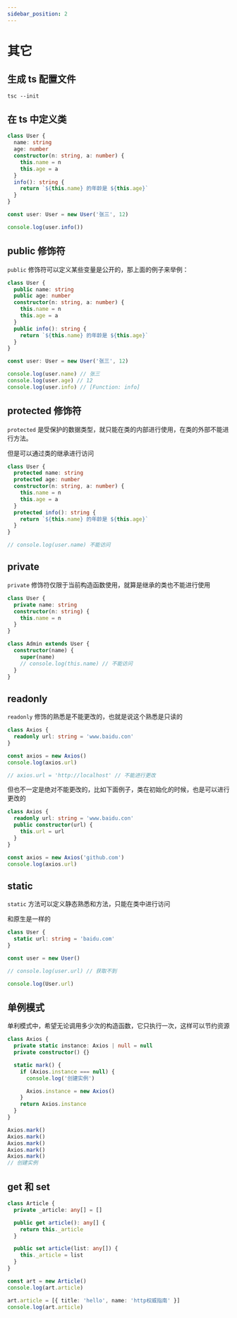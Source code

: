 ```yaml
---
sidebar_position: 2
---
```


# 其它

## 生成 ts 配置文件

```shell
tsc --init
```

## 在 ts 中定义类

```ts
class User {
  name: string
  age: number
  constructor(n: string, a: number) {
    this.name = n
    this.age = a
  }
  info(): string {
    return `${this.name} 的年龄是 ${this.age}`
  }
}

const user: User = new User('张三', 12)

console.log(user.info())
```

## public 修饰符

`public` 修饰符可以定义某些变量是公开的，那上面的例子来举例：

```ts
class User {
  public name: string
  public age: number
  constructor(n: string, a: number) {
    this.name = n
    this.age = a
  }
  public info(): string {
    return `${this.name} 的年龄是 ${this.age}`
  }
}

const user: User = new User('张三', 12)

console.log(user.name) // 张三
console.log(user.age) // 12
console.log(user.info) // [Function: info]
```

## protected 修饰符

`protected` 是受保护的数据类型，就只能在类的内部进行使用，在类的外部不能进行方法。

但是可以通过类的继承进行访问

```ts
class User {
  protected name: string
  protected age: number
  constructor(n: string, a: number) {
    this.name = n
    this.age = a
  }
  protected info(): string {
    return `${this.name} 的年龄是 ${this.age}`
  }
}

// console.log(user.name) 不能访问
```

## private

`private` 修饰符仅限于当前构造函数使用，就算是继承的类也不能进行使用

```ts
class User {
  private name: string
  constructor(n: string) {
    this.name = n
  }
}

class Admin extends User {
  constructor(name) {
    super(name)
    // console.log(this.name) // 不能访问
  }
}
```

## readonly

`readonly` 修饰的熟悉是不能更改的，也就是说这个熟悉是只读的

```ts
class Axios {
  readonly url: string = 'www.baidu.con'
}

const axios = new Axios()
console.log(axios.url)

// axios.url = 'http://localhost' // 不能进行更改
```

但也不一定是绝对不能更改的，比如下面例子，类在初始化的时候，也是可以进行更改的

```ts
class Axios {
  readonly url: string = 'www.baidu.con'
  public constructor(url) {
    this.url = url
  }
}

const axios = new Axios('github.com')
console.log(axios.url)
```

## static

`static` 方法可以定义静态熟悉和方法，只能在类中进行访问

和原生是一样的

```ts
class User {
  static url: string = 'baidu.com'
}

const user = new User()

// console.log(user.url) // 获取不到

console.log(User.url)
```

## 单例模式

单利模式中，希望无论调用多少次的构造函数，它只执行一次，这样可以节约资源

```ts
class Axios {
  private static instance: Axios | null = null
  private constructor() {}

  static mark() {
    if (Axios.instance === null) {
      console.log('创建实例')

      Axios.instance = new Axios()
    }
    return Axios.instance
  }
}

Axios.mark()
Axios.mark()
Axios.mark()
Axios.mark()
Axios.mark()
// 创建实例
```

## get 和 set

```ts
class Article {
  private _article: any[] = []

  public get article(): any[] {
    return this._article
  }

  public set article(list: any[]) {
    this._article = list
  }
}

const art = new Article()
console.log(art.article)

art.article = [{ title: 'hello', name: 'http权威指南' }]
console.log(art.article)
```
